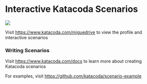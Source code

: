 # Interactive Katacoda Scenarios

[![](http://shields.katacoda.com/katacoda/miguedrive/count.svg)](https://www.katacoda.com/miguedrive "Get your profile on Katacoda.com")

Visit https://www.katacoda.com/miguedrive to view the profile and interactive scenarios

### Writing Scenarios
Visit https://www.katacoda.com/docs to learn more about creating Katacoda scenarios

For examples, visit https://github.com/katacoda/scenario-example
